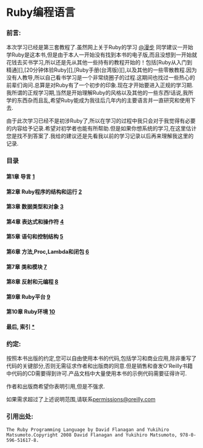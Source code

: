 # Ruby编程语言

### 前言: 
本次学习已经是第三套教程了.虽然网上关于Ruby的学习 [@漫步][] 同学建议一开始学Ruby是这本书,但是由于本人一开始没有找到本书的电子版,而且没想到一开始就花钱去买书学习,所以还是先从其他一些持有的教程开始的！包括[Ruby从入门到精通][],[20分钟体验Ruby][],[Ruby手册(台湾版)][],以及其他的一些零散教程.因为没有人教导,所以自己看书学习是一个非常绕圈子的过程.这期间也找过一些热心的前辈们询问.总算是对Ruby有了一个初步的印象.现在才开始要进入正规的学习期.我所谓的正规学习期,当然是开始理解Ruby的风格以及其他的一些东西!话说,我所学的东西杂而且乱,希望Ruby能成为我往后几年内的主要语言并一直研究和使用下去.

由于此次学习已经不是初涉Ruby了,所以在学习的过程中我只会对于我觉得有必要的内容给予记录.希望对初学者也能有所帮助.但是如果你想系统的学习,在这里估计您是找不到答案了.我给的建议还是先看我以前的学习记录以后再来理解我这里的记录.

### 目录

#### 第1章 导言 [1][]
#### 第2章 Ruby程序的结构和运行 [2][]
#### 第3章 数据类型和对象 [3][]
#### 第4章 表达式和操作符 [4][]
#### 第5章 语句和控制结构 [5][]
#### 第6章 方法,Proc,Lambda和闭包 [6][]
#### 第7章 类和模块 [7][]
#### 第8章 反射和元编程 [8][]
#### 第9章 Ruby平台 [9][]
#### 第10章 Ruby环境 [10][]
#### 最后, 索引 [*][1]

### 约定:
按照本书出版的约定,您可以自由使用本书的代码,包括学习和商业应用,除非重写了代码的关键部分,否则无需征求作者和出版商的同意.但是销售和奋发O'Reilly书籍中代码的CD需要得到许可.产品文档中大量使用本书的示例代码需要征得许可.

作者和出版商希望你表明引用,但是不强求.

如果需求超过了上述说明范围,请联系[permissions@oreilly.com](permissions@oreilly.com)

### 引用出处:
	The Ruby Programming Language by David Flanagan and Yukihiro Matsumoto.Copyright 2008 David Flanagan and Yukihiro Matsumoto, 978-0-596-51617-8.
	
[@漫步]: http://readful.com/post/12322300571/0-ruby-on-rails
[1]: http://hivan.me
[2]: http://hivan.me
[3]: http://hivan.me
[4]: http://hivan.me
[5]: http://hivan.me
[6]: http://hivan.me
[7]: http://hivan.me
[8]: http://hivan.me
[9]: http://hivan.me
[10]: http://hivan.me
[*]: hivan.me